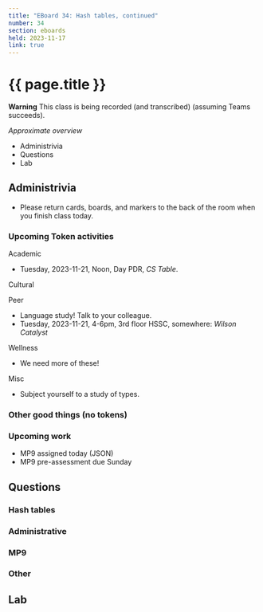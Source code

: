 ```yaml
---
title: "EBoard 34: Hash tables, continued"
number: 34
section: eboards
held: 2023-11-17
link: true
---
```

# {{ page.title }}

**Warning** This class is being recorded (and transcribed) (assuming Teams succeeds).

_Approximate overview_

* Administrivia
* Questions
* Lab

Administrivia
-------------

* Please return cards, boards, and markers to the back of the room
  when you finish class today.

### Upcoming Token activities

Academic

* Tuesday, 2023-11-21, Noon, Day PDR, _CS Table_.

Cultural

Peer

* Language study!  Talk to your colleague.
* Tuesday, 2023-11-21, 4-6pm, 3rd floor HSSC, somewhere: _Wilson Catalyst_

Wellness

* We need more of these!

Misc

* Subject yourself to a study of types.

### Other good things (no tokens)

### Upcoming work

* MP9 assigned today (JSON)
* MP9 pre-assessment due Sunday

Questions
---------

### Hash tables

### Administrative

### MP9

### Other

Lab
---

